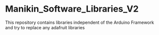 # Manikin_Software_Libraries_V2
This repository contains libraries independent of the Arduino Framework and try to replace any adafruit libraries
